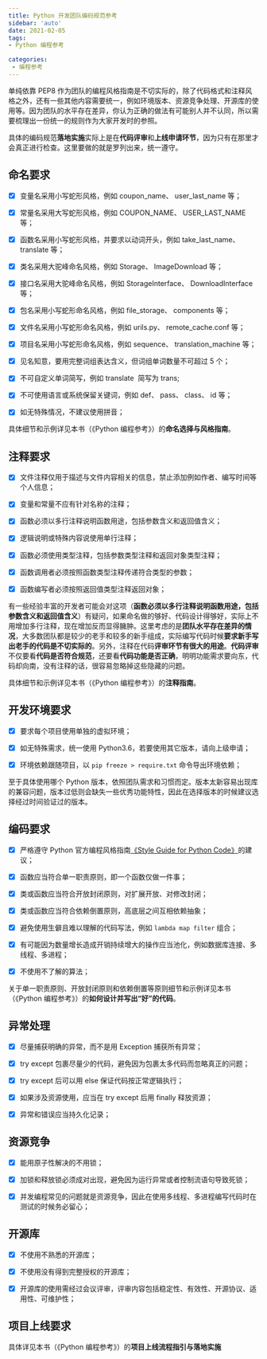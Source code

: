 ```yaml
---
title: Python 开发团队编码规范参考
sidebar: 'auto'
date: 2021-02-05
tags:
- Python 编程参考

categories:
 - 编程参考
---
```


单纯依靠 PEP8 作为团队的编程风格指南是不切实际的，除了代码格式和注释风格之外，还有一些其他内容需要统一，例如环境版本、资源竞争处理、开源库的使用等。因为团队的水平存在差异，你认为正确的做法有可能别人并不认同，所以需要梳理出一份统一的规则作为大家开发时的参照。

具体的编码规范**落地实施**实际上是在**代码评审**和**上线申请环节**，因为只有在那里才会真正进行检查。这里要做的就是罗列出来，统一遵守。


## 命名要求


- [x] 变量名采用小写蛇形风格，例如 coupon_name、 user_last_name 等；
- [x] 常量名采用大写蛇形风格，例如 COUPON_NAME、 USER_LAST_NAME 等；
- [x] 函数名采用小写蛇形风格，并要求以动词开头，例如 take_last_name、 translate 等；
- [x] 类名采用大驼峰命名风格，例如 Storage、 ImageDownload 等；
- [x] 接口名采用大驼峰命名风格，例如 StorageInterface、 DownloadInterface 等；
- [x] 包名采用小写蛇形命名风格，例如 file_storage、 components 等；
- [x] 文件名采用小写蛇形命名风格，例如 urils.py、 remote_cache.conf 等；
- [x] 项目名采用小写蛇形命名风格，例如 sequence、 translation_machine 等；
- [x] 见名知意，要用完整词组表达含义，但词组单词数量不可超过 5 个；
- [x] 不可自定义单词简写，例如  translate  简写为  trans;
- [x] 不可使用语言或系统保留关键词，例如 def、 pass、 class、 id 等；
- [x] 如无特殊情况，不建议使用拼音；



具体细节和示例详见本书（《Python 编程参考》）的**命名选择与风格指南**。


## 注释要求


- [x] 文件注释仅用于描述与文件内容相关的信息，禁止添加例如作者、编写时间等个人信息；
- [x] 变量和常量不应有针对名称的注释；
- [x] 函数必须以多行注释说明函数用途，包括参数含义和返回值含义；
- [x] 逻辑说明或特殊内容说使用单行注释；
- [x] 函数必须使用类型注释，包括参数类型注释和返回对象类型注释；
- [x] 函数调用者必须按照函数类型注释传递符合类型的参数；
- [x] 函数编写者必须按照返回值类型注释返回对象；



有一些经验丰富的开发者可能会对这项（**函数必须以多行注释说明函数用途，包括参数含义和返回值含义**）有疑问，如果命名做的够好、代码设计得够好，实际上不用增加多行注释，现在增加反而显得臃肿。这里考虑的是**团队水平存在差异的情况**，大多数团队都是较少的老手和较多的新手组成，实际编写代码时候**要求新手写出老手的代码是不切实际的**。另外，注释在代码**评审环节有很大的用途**。**代码评审**不仅要看**代码是否符合规范**，还要看**代码功能是否正确**，明明功能需求要向东，代码却向南，没有注释的话，很容易忽略掉这些隐藏的问题。


具体细节和示例详见本书（《Python 编程参考》）的**注释指南**。


## 开发环境要求


- [x] 要求每个项目使用单独的虚拟环境；
- [x] 如无特殊需求，统一使用 Python3.6，若要使用其它版本，请向上级申请；
- [x] 环境依赖跟随项目，以 `pip freeze > require.txt` 命令导出环境依赖；



至于具体使用哪个 Python 版本，依照团队需求和习惯而定。版本太新容易出现库的兼容问题，版本过低则会缺失一些优秀功能特性，因此在选择版本的时候建议选择经过时间验证过的版本。


## 编码要求


- [x] 严格遵守 Python 官方编程风格指南[《Style Guide for Python Code》](https://www.python.org/dev/peps/pep-0008/)的建议；
- [x] 函数应当符合单一职责原则，即一个函数仅做一件事；
- [x] 类或函数应当符合开放封闭原则，对扩展开放、对修改封闭；
- [x] 类或函数应当符合依赖倒置原则，高底层之间互相依赖抽象；
- [x] 避免使用生僻且难以理解的代码写法，例如 `lambda map filter` 组合；
- [x] 有可能因为数量增长造成开销持续增大的操作应当池化，例如数据库连接、多线程、多进程；
- [x] 不使用不了解的算法；



关于单一职责原则、开放封闭原则和依赖倒置等原则细节和示例详见本书（《Python 编程参考》）的**如何设计并写出“好”的代码**。



## 异常处理


- [x] 尽量捕获明确的异常，而不是用 Exception 捕获所有异常；
- [x] try except 包裹尽量少的代码，避免因为包裹太多代码而忽略真正的问题；
- [x] try except 后可以用 else 保证代码按正常逻辑执行；
- [x] 如果涉及资源使用，应当在 try except 后用 finally 释放资源；
- [x] 异常和错误应当持久化记录；




## 资源竞争


- [x] 能用原子性解决的不用锁；
- [x] 加锁和释放锁必须成对出现，避免因为运行异常或者控制流语句导致死锁；
- [x] 并发编程常见的问题就是资源竞争，因此在使用多线程、多进程编写代码时在测试的时候务必留心；






## 开源库


- [x] 不使用不熟悉的开源库；
- [x] 不使用没有得到完整授权的开源库；
- [x] 开源库的使用需经过会议评审，评审内容包括稳定性、有效性、开源协议、适用性、可维护性；




## 项目上线要求


具体详见本书（《Python 编程参考》）的**项目上线流程指引与落地实施**

<Vssue :title="$title" />
